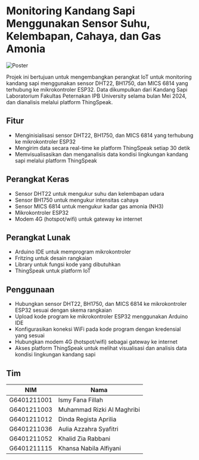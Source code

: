 # Monitoring Kandang Sapi Menggunakan Sensor Suhu, Kelembapan, Cahaya, dan Gas Amonia

![Poster](poster.png)

Projek ini bertujuan untuk mengembangkan perangkat IoT untuk monitoring kandang sapi menggunakan sensor DHT22, BH1750, dan MICS 6814 yang terhubung ke mikrokontroler ESP32. Data dikumpulkan dari Kandang Sapi Laboratorium Fakultas Peternakan IPB University selama bulan Mei 2024, dan dianalisis melalui platform ThingSpeak.

## Fitur

- Menginisialisasi sensor DHT22, BH1750, dan MICS 6814 yang terhubung ke mikrokontroler ESP32
- Mengirim data secara real-time ke platform ThingSpeak setiap 30 detik
- Memvisualisasikan dan menganalisis data kondisi lingkungan kandang sapi melalui platform ThingSpeak

## Perangkat Keras

- Sensor DHT22 untuk mengukur suhu dan kelembapan udara
- Sensor BH1750 untuk mengukur intensitas cahaya
- Sensor MICS 6814 untuk mengukur kadar gas amonia (NH3)
- Mikrokontroler ESP32
- Modem 4G (hotspot/wifi) untuk gateway ke internet

## Perangkat Lunak

- Arduino IDE untuk memprogram mikrokontroler
- Fritzing untuk desain rangkaian
- Library untuk fungsi kode yang dibutuhkan
- ThingSpeak untuk platform IoT

## Penggunaan

- Hubungkan sensor DHT22, BH1750, dan MICS 6814 ke mikrokontroler ESP32 sesuai dengan skema rangkaian
- Upload kode program ke mikrokontroler ESP32 menggunakan Arduino IDE
- Konfigurasikan koneksi WiFi pada kode program dengan kredensial yang sesuai
- Hubungkan modem 4G (hotspot/wifi) sebagai gateway ke internet
- Akses platform ThingSpeak untuk melihat visualisasi dan analisis data kondisi lingkungan kandang sapi


## Tim

| NIM          | Nama                        |
|--------------|-----------------------------|
| G6401211001  | Ismy Fana Fillah            |
| G6401211003  | Muhammad Rizki Al Maghribi  |
| G6401211012  | Dinda Regista Aprilia       |
| G6401211036  | Aulia Azzahra Syafitri      |
| G6401211052  | Khalid Zia Rabbani          |
| G6401211115  | Khansa Nabila Alfiyani      |
